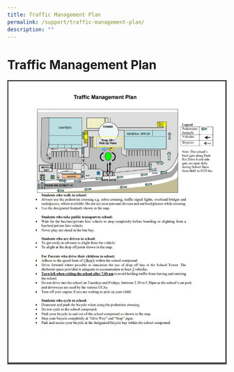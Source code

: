 ```yaml
---
title: Traffic Management Plan
permalink: /support/traffic-management-plan/
description: ""
---
```

Traffic Management Plan
=======================

![](/images/traffic%20management%20plan%2013112020.JPG)